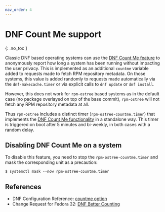 ```yaml
---
nav_order: 4
---
```


# DNF Count Me support
{: .no_toc }

Classic DNF based operating systems can use the [DNF Count Me feature][countme]
to anonymously report how long a system has been running without impacting the
user privacy. This is implemented as an additional `countme` variable added to
requests made to fetch RPM repository metadata. On those systems, this value is
added randomly to requests made automatically via the `dnf-makecache.timer` or
via explicit calls to `dnf update` or `dnf install`.

However, this does not work for `rpm-ostree` based systems as in the default
case (no package overlayed on top of the base commit), `rpm-ostree` will not
fetch any RPM repository metadata at all.

Thus `rpm-ostree` includes a distinct timer (`rpm-ostree-countme.timer`) that
implements the [DNF Count Me functionality][countme] in a standalone way. This
timer is triggered on boot after 5 minutes and bi-weekly, in both cases with a
random delay.

## Disabling DNF Count Me on a system

To disable this feature, you need to stop the `rpm-ostree-countme.timer` and
mask the corresponding unit as a precaution:

```
$ systemctl mask --now rpm-ostree-countme.timer
```

## References

- DNF Configuration Reference: [countme option][countme]
- Change Request for Fedora 32: [DNF Better Counting][change]

[countme]: https://dnf.readthedocs.io/en/latest/conf_ref.html#countme-label
[change]: https://fedoraproject.org/wiki/Changes/DNF_Better_Counting
